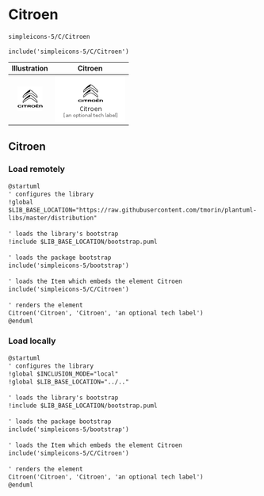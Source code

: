 # Citroen


```text
simpleicons-5/C/Citroen
```

```text
include('simpleicons-5/C/Citroen')
```



| Illustration | Citroen |
| :---: | :---: |
| ![illustration for Illustration](../../simpleicons-5/C/Citroen.png) | ![illustration for Citroen](../../simpleicons-5/C/Citroen.Local.png) |




## Citroen

### Load remotely
```plantuml
@startuml
' configures the library
!global $LIB_BASE_LOCATION="https://raw.githubusercontent.com/tmorin/plantuml-libs/master/distribution"

' loads the library's bootstrap
!include $LIB_BASE_LOCATION/bootstrap.puml

' loads the package bootstrap
include('simpleicons-5/bootstrap')

' loads the Item which embeds the element Citroen
include('simpleicons-5/C/Citroen')

' renders the element
Citroen('Citroen', 'Citroen', 'an optional tech label')
@enduml
```

### Load locally
```plantuml
@startuml
' configures the library
!global $INCLUSION_MODE="local"
!global $LIB_BASE_LOCATION="../.."

' loads the library's bootstrap
!include $LIB_BASE_LOCATION/bootstrap.puml

' loads the package bootstrap
include('simpleicons-5/bootstrap')

' loads the Item which embeds the element Citroen
include('simpleicons-5/C/Citroen')

' renders the element
Citroen('Citroen', 'Citroen', 'an optional tech label')
@enduml
```

